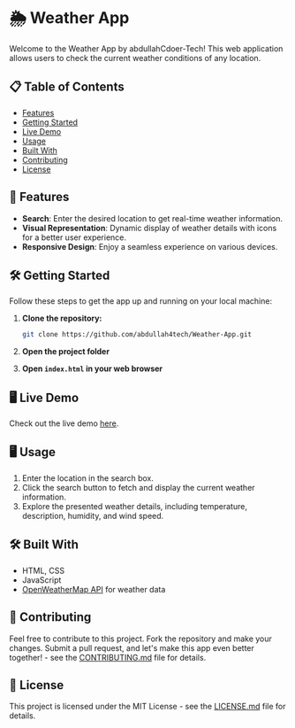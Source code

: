 # 🌦️ Weather App

Welcome to the Weather App by abdullahCdoer-Tech! This web application allows users to check the current weather conditions of any location.

## 📋 Table of Contents

- [Features](#🚀-features)
- [Getting Started](#🛠️-getting-started)
- [Live Demo](#🖥️-live-demo)
- [Usage](#🖥️-usage)
- [Built With](#🛠️-built-with)
- [Contributing](#🤝-contributing)
- [License](#📄-license)

## 🚀 Features

- **Search**: Enter the desired location to get real-time weather information.
- **Visual Representation**: Dynamic display of weather details with icons for a better user experience.
- **Responsive Design**: Enjoy a seamless experience on various devices.

## 🛠️ Getting Started

Follow these steps to get the app up and running on your local machine:

1. **Clone the repository:**

   ```bash
   git clone https://github.com/abdullah4tech/Weather-App.git
   ```

2. **Open the project folder**

3. **Open `index.html` in your web browser**

## 🖥️ Live Demo

Check out the live demo [here](https://weather-app-kappa-seven-52.vercel.app).

## 🖥️ Usage

1. Enter the location in the search box.
2. Click the search button to fetch and display the current weather information.
3. Explore the presented weather details, including temperature, description, humidity, and wind speed.

## 🛠️ Built With

- HTML, CSS
- JavaScript
- [OpenWeatherMap API](https://openweathermap.org/api) for weather data

## 🤝 Contributing

Feel free to contribute to this project. Fork the repository and make your changes. Submit a pull request, and let's make this app even better together! - see the [CONTRIBUTING.md](CONTRIBUTING.md) file for details.

## 📄 License

This project is licensed under the MIT License - see the [LICENSE.md](LICENSE.md) file for details.
